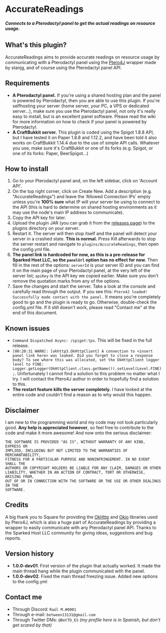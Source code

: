 # AccurateReadings
###### **Connects to a Pterodactyl panel to get the actual readings on resource usage.**
## What's this plugin?
AccurateReadings aims to provide accurate readings on resource usage by communicating with a Pterodactyl panel using the [Ptero4J](https://github.com/stanjg/Ptero4J) wrapper made by stanjg, and of course using the Pterodactyl panel API.
## Requirements
- **A Pterodactyl panel.** If you're using a shared hosting plan and the panel is powered by Pterodactyl, then you are able to use this plugin. If you're selfhosting your server (home server, your PC, a VPS or dedicated server...), make sure you use the Pterodactyl panel, not only it's really easy to install, but is an excellent panel software. Please read the wiki for more information on how to check if your panel is powered by Pterodactyl.
- **A CraftBukkit server.** This plugin is coded using the Spigot 1.8.8 API, but I have tested it on Paper 1.8.8 and 1.12.2, and have been told it also works on CraftBukkit 1.14.4 due to the use of simple API calls. Whatever you use, make sure it's CraftBukkit or one of its forks (e.g. Spigot, or one of its forks: Paper, BeerSpigot...)
## How to install
1. Go to your Pterodactyl panel and, on the left sidebar, click on 'Account API'.
2. On the top right corner, click on Create New. Add a description (e.g. "AccurateReadings") and leave the 'Allowed Connection IPs' empty unless you're **100% sure** what IP will your server be using to connect to the API (this is hard to determine on shared hosting environments as it may use the node's main IP address to communicate).
3. Copy the API key for later.
4. Upload the plugin JAR (you can grab it from the [releases page](https://github.com/BetTD/AccurateReadings/releases/)) to the plugins directory on your server.
5. Restart it. The server will then stop itself and the panel will detect your server in a crashed state. **This is normal.** Press Kill afterwards to stop the server restart and navigate to `plugins/AccurateReadings`, then open the config.yml file.
6. **The panel link is hardcoded for now, as this is a pre-release for Sparked Host LLC, so the `panelUrl` option has no effect for now.** Then fill in the rest of the options: `serverId` is your server ID and you can find it on the main page of your Pterodactyl panel, at the very left of the server list; `apiKey` is the API key we copied earlier. Make sure you don't remove the quotation marks from any of the options.
7. Save the changes and start the server. Take a look at the console and carefully read through the output. If you see this: `Ptero4J loaded! Successfully made contact with the panel.` It means you're completely good to go and the plugin is ready to go. Otherwise, double-check the config.yml file. If it still doesn't work, please read "Contact me" at the end of this document.

## Known issues
- `Command Dispatched Async: /spigot:tps`. This will be fixed in the full release.
- `[00:20:31 WARN]: [okhttp3.OkHttpClient] A connection to <insert panel link here> was leaked. Did you forget to close a response body? To see where this was allocated, set the OkHttpClient logger level to FINE: Logger.getLogger(OkHttpClient.class.getName()).setLevel(Level.FINE);`. Unfortunately I cannot find a solution to this problem no matter what I try. I will contact the Ptero4J author in order to hopefully find a solution to this.
- **The restart feature kills the server completely.** I have looked at the entire code and couldn't find a reason as to why would this happen.
## Disclaimer
I am new to the programming world and my code may not look particularly good. **Any help is appreciated however**, so feel free to contribute to the code and make it more awesome!
And now onto the serious disclaimer:
```
THE SOFTWARE IS PROVIDED "AS IS", WITHOUT WARRANTY OF ANY KIND, EXPRESS OR
IMPLIED, INCLUDING BUT NOT LIMITED TO THE WARRANTIES OF MERCHANTABILITY,
FITNESS FOR A PARTICULAR PURPOSE AND NONINFRINGEMENT. IN NO EVENT SHALL THE
AUTHORS OR COPYRIGHT HOLDERS BE LIABLE FOR ANY CLAIM, DAMAGES OR OTHER
LIABILITY, WHETHER IN AN ACTION OF CONTRACT, TORT OR OTHERWISE, ARISING FROM,
OUT OF OR IN CONNECTION WITH THE SOFTWARE OR THE USE OR OTHER DEALINGS IN THE
SOFTWARE.
```
## Credits
A big thank you to Square for providing the [OkHttp](https://github.com/square/okhttp) and [Okio](https://github.com/square/okio) libraries used by Ptero4J, which is also a huge part of AccurateReadings by providing a wrapper to easily communicate with any Pterodactyl panel API. Thanks to the Sparked Host LLC community for giving ideas, suggestions and bug reports.
## Version history
- **1.0.0-dev01**. First version of the plugin that actually worked. It made the main thread hang while the plugin communicated with the panel.
- **1.0.0-dev02**. Fixed the main thread freezing issue. Added new options to the config.yml
## Contact me
- Through Discord: `Raúl M.#0001`
- Through e-mail: `between13131@gmail.com`
- Through Twitter DMs: `@BetTD_ES` *(my profile here is in Spanish, but don't get scared by that)*
